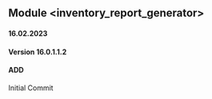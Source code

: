 ## Module <inventory_report_generator>

#### 16.02.2023
#### Version 16.0.1.1.2
#### ADD
Initial Commit

